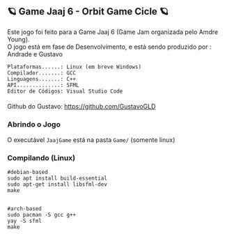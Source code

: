 ##
🪐 Game Jaaj 6 - Orbit Game Cicle 🪐
-------
Este jogo foi feito para a Game Jaaj 6 (Game Jam organizada pelo Amdre Young).
<br/>
O jogo está em fase de Desenvolvimento, e está sendo produzido por : Andrade e Gustavo
<br/>
```
Plataformas......: Linux (em breve Windows)
Compilador.......: GCC
Linguagens.......: C++
API..............: SFML
Editor de Códigos: Visual Studio Code
```
####
Github do Gustavo: https://github.com/GustavoGLD

### Abrindo o Jogo ###
O executável `JaajGame` está na pasta `Game/` (somente linux)

### Compilando (Linux) ###

```shell
#debian-based
sudo apt install build-essential
sudo apt-get install libsfml-dev
make


#arch-based
sudo pacman -S gcc g++
yay -S sfml
make

```
